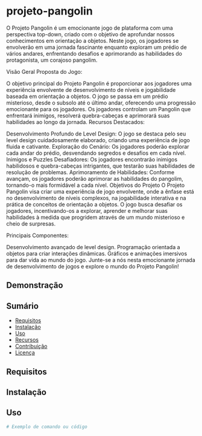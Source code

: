 # projeto-pangolin

O Projeto Pangolin é um emocionante jogo de plataforma com uma perspectiva top-down, criado com o objetivo de aprofundar nossos conhecimentos em orientação a objetos. Neste jogo, os jogadores se envolverão em uma jornada fascinante enquanto exploram um prédio de vários andares, enfrentando desafios e aprimorando as habilidades do protagonista, um corajoso pangolim.

Visão Geral
Proposta do Jogo:

O objetivo principal do Projeto Pangolin é proporcionar aos jogadores uma experiência envolvente de desenvolvimento de níveis e jogabilidade baseada em orientação a objetos.
O jogo se passa em um prédio misterioso, desde o subsolo até o último andar, oferecendo uma progressão emocionante para os jogadores.
Os jogadores controlam um Pangolin que enfrentará inimigos, resolverá quebra-cabeças e aprimorará suas habilidades ao longo da jornada.
Recursos Destacados:

Desenvolvimento Profundo de Level Design: O jogo se destaca pelo seu level design cuidadosamente elaborado, criando uma experiência de jogo fluida e cativante.
Exploração do Cenário: Os jogadores poderão explorar cada andar do prédio, desvendando segredos e desafios em cada nível.
Inimigos e Puzzles Desafiadores: Os jogadores encontrarão inimigos habilidosos e quebra-cabeças intrigantes, que testarão suas habilidades de resolução de problemas.
Aprimoramento de Habilidades: Conforme avançam, os jogadores poderão aprimorar as habilidades do pangolim, tornando-o mais formidável a cada nível.
Objetivos do Projeto
O Projeto Pangolin visa criar uma experiência de jogo envolvente, onde a ênfase está no desenvolvimento de níveis complexos, na jogabilidade interativa e na prática de conceitos de orientação a objetos. O jogo busca desafiar os jogadores, incentivando-os a explorar, aprender e melhorar suas habilidades à medida que progridem através de um mundo misterioso e cheio de surpresas.

Principais Componentes:

Desenvolvimento avançado de level design.
Programação orientada a objetos para criar interações dinâmicas.
Gráficos e animações imersivos para dar vida ao mundo do jogo.
Junte-se a nós nesta emocionante jornada de desenvolvimento de jogos e explore o mundo do Projeto Pangolin!

## Demonstração


## Sumário

- [Requisitos](#requisitos)
- [Instalação](#instalação)
- [Uso](#uso)
- [Recursos](#recursos)
- [Contribuição](#contribuição)
- [Licença](#licença)

## Requisitos

## Instalação

## Uso


```bash
# Exemplo de comando ou código

